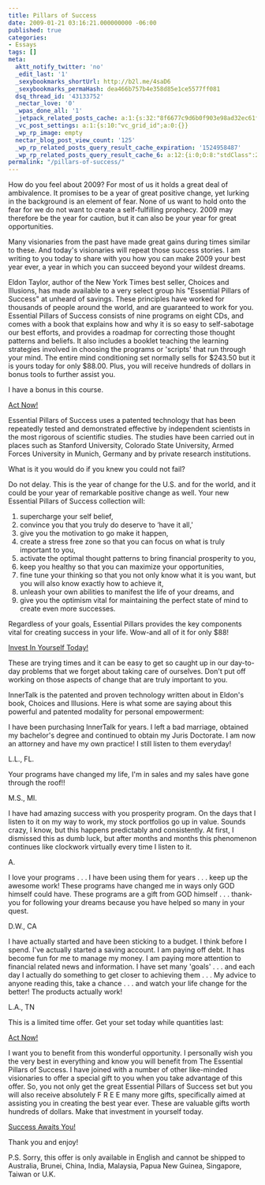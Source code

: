 ```yaml
---
title: Pillars of Success
date: 2009-01-21 03:16:21.000000000 -06:00
published: true
categories:
- Essays
tags: []
meta:
  aktt_notify_twitter: 'no'
  _edit_last: '1'
  _sexybookmarks_shortUrl: http://b2l.me/4saD6
  _sexybookmarks_permaHash: dea466b757b4e358d85e1ce5577ff081
  dsq_thread_id: '43133752'
  _nectar_love: '0'
  _wpas_done_all: '1'
  _jetpack_related_posts_cache: a:1:{s:32:"8f6677c9d6b0f903e98ad32ec61f8deb";a:2:{s:7:"expires";i:1470815854;s:7:"payload";a:3:{i:0;a:1:{s:2:"id";i:1569;}i:1;a:1:{s:2:"id";i:3463;}i:2;a:1:{s:2:"id";i:1414;}}}}
  _vc_post_settings: a:1:{s:10:"vc_grid_id";a:0:{}}
  _wp_rp_image: empty
  nectar_blog_post_view_count: '125'
  _wp_rp_related_posts_query_result_cache_expiration: '1524958487'
  _wp_rp_related_posts_query_result_cache_6: a:12:{i:0;O:8:"stdClass":2:{s:7:"post_id";s:3:"707";s:5:"score";s:17:"55.99649501474975";}i:1;O:8:"stdClass":2:{s:7:"post_id";s:3:"690";s:5:"score";s:17:"53.82827094514825";}i:2;O:8:"stdClass":2:{s:7:"post_id";s:4:"1027";s:5:"score";s:17:"50.25589409701451";}i:3;O:8:"stdClass":2:{s:7:"post_id";s:4:"4546";s:5:"score";s:17:"48.88628968014725";}i:4;O:8:"stdClass":2:{s:7:"post_id";s:3:"364";s:5:"score";s:17:"48.88628968014725";}i:5;O:8:"stdClass":2:{s:7:"post_id";s:3:"293";s:5:"score";s:17:"46.30432131738204";}i:6;O:8:"stdClass":2:{s:7:"post_id";s:4:"2774";s:5:"score";s:18:"44.101548886115566";}i:7;O:8:"stdClass":2:{s:7:"post_id";s:4:"1513";s:5:"score";s:18:"44.101548886115566";}i:8;O:8:"stdClass":2:{s:7:"post_id";s:3:"157";s:5:"score";s:18:"42.731944469248305";}i:9;O:8:"stdClass":2:{s:7:"post_id";s:3:"277";s:5:"score";s:18:"19.768495588621118";}i:10;O:8:"stdClass":2:{s:7:"post_id";s:3:"315";s:5:"score";s:18:"18.248321071668443";}i:11;O:8:"stdClass":2:{s:7:"post_id";s:3:"271";s:5:"score";s:18:"17.049078826564614";}}
permalink: "/pillars-of-success/"
---
```

How do you feel about 2009? For most of us it holds a great deal of ambivalence. It promises to be a year of great positive change, yet lurking in the background is an element of fear. None of us want to hold onto the fear for we do not want to create a self-fulfilling prophecy. 2009 may therefore be the year for caution, but it can also be your year for great opportunities.

Many visionaries from the past have made great gains during times similar to these. And today's visionaries will repeat those success stories. I am writing to you today to share with you how you can make 2009 your best year ever, a year in which you can succeed beyond your wildest dreams.

Eldon Taylor, author of the New York Times best seller, Choices and Illusions, has made available to a very select group his "Essential Pillars of Success" at unheard of savings.  These principles have worked for thousands of people around the world, and are guaranteed to work for you. Essential Pillars of Success consists of nine programs on eight CDs, and comes with a book that explains how and why it is so easy to self-sabotage our best efforts, and provides a roadmap for correcting those thought patterns and beliefs. It also includes a booklet teaching the learning strategies involved in choosing the programs or 'scripts' that run through your mind. The entire mind conditioning set normally sells for $243.50 but it is yours today for only $88.00. Plus, you will receive hundreds of dollars in bonus tools to further assist you.

I have a bonus in this course.

<a href="http://progressiveawarenesspromotions.com/innertalk/January09/success/index.htm" rel="nofollow">Act Now!</a>

Essential Pillars of Success uses a patented technology that has been repeatedly tested and demonstrated effective by independent scientists in the most rigorous of scientific studies. The studies have been carried out in places such as Stanford University, Colorado State University, Armed Forces University in Munich, Germany and by private research institutions.

What is it you would do if you knew you could not fail?

Do not delay.  This is the year of change for the U.S. and for the world, and it could be your year of remarkable positive change as well. Your new Essential Pillars of Success collection will:

1. supercharge your self belief,<br />
2. convince you that you truly do deserve to ‘have it all,'<br />
3. give you the motivation to go make it happen,<br />
4. create a stress free zone so that you can focus on what is truly important to you,<br />
5. activate the optimal thought patterns to bring financial prosperity to you,<br />
6. keep you healthy so that you can maximize your opportunities,<br />
7. fine tune your thinking so that you not only know what it is you want, but you will also know exactly how to achieve it,<br />
8. unleash your own abilities to manifest the life of  your dreams, and<br />
9. give you the optimism vital for maintaining the perfect state of mind to create even more successes.

Regardless of your goals, Essential Pillars provides the key components vital for creating success in your life. Wow-and all of it for only $88!

<a href="http://progressiveawarenesspromotions.com/innertalk/January09/success/index.htm" rel="nofollow">Invest In Yourself Today!</a>

These are trying times and it can be easy to get so caught up in our day-to-day problems that we forget about taking care of ourselves. Don't put off working on those aspects of change that are truly important to you.

InnerTalk is the patented and proven technology written about in Eldon's book, Choices and Illusions.  Here is what some are saying about this powerful and patented modality for personal empowerment:

I have been purchasing InnerTalk for years. I left a bad marriage, obtained my bachelor's degree and continued to obtain my Juris Doctorate. I am now an attorney and have my own practice! I still listen to them everyday!

L.L., FL.

Your programs have changed my life, I'm in sales and my sales have gone through the roof!!

M.S., MI.

I have had amazing success with you prosperity program. On the days that I listen to it on my way to work, my stock portfolios go up in value. Sounds crazy, I know, but this happens predictably and consistently. At first, I dismissed this as dumb luck, but after months and months this phenomenon continues like clockwork virtually every time I listen to it.

A.

I love your programs . . . I have been using them for years . . . keep up the awesome work! These programs have changed me in ways only GOD himself could have. These programs are a gift from GOD himself . . . thank-you for following your dreams because you have helped so many in your quest.

D.W., CA

I have actually started and have been sticking to a budget.  I think before I spend.  I've actually started a saving account.  I am paying off debt.  It has become fun for me to manage my money. I am paying more attention to financial related news and information. I have set many 'goals' . . . and each day I actually do something to get closer to achieving them . . . My advice to anyone reading this, take a chance . . . and watch your life change for the better!  The products actually work!

L.A., TN

This is a limited time offer. Get your set today while quantities last:

<a href="http://progressiveawarenesspromotions.com/innertalk/January09/success/index.htm" rel="nofollow">Act Now!</a>

I want you to benefit from this wonderful opportunity.  I personally wish you the very best in everything and know you will benefit from The Essential Pillars of Success.  I have joined with a number of other like-minded visionaries to offer a special gift to you when you take advantage of this offer.  So, you not only get the great Essential Pillars of Success set but you will also receive absolutely F R E E  many more gifts, specifically aimed at assisting you in creating the best year ever.  These are valuable gifts worth hundreds of dollars.  Make that investment in yourself today.

<a href="http://progressiveawarenesspromotions.com/innertalk/January09/success/index.htm" rel="nofollow">Success Awaits You!</a>

Thank you and enjoy!

P.S. Sorry, this offer is only available in English and cannot be shipped to Australia, Brunei, China, India, Malaysia, Papua New Guinea, Singapore, Taiwan or U.K.</p>
